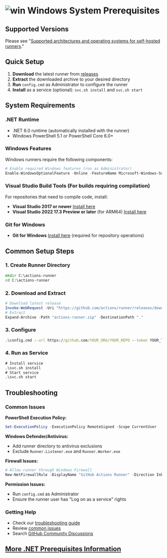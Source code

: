 # ![win](../res/win_med.png) Windows System Prerequisites

## Supported Versions

Please see "[Supported architectures and operating systems for self-hosted runners](https://docs.github.com/en/actions/reference/runners/self-hosted-runners#windows)."

## Quick Setup

1. **Download** the latest runner from [releases](https://github.com/actions/runner/releases)
2. **Extract** the downloaded archive to your desired directory
3. **Run** `config.cmd` as Administrator to configure the runner
4. **Install** as a service (optional): `svc.sh install` and `svc.sh start`

## System Requirements

### .NET Runtime
- .NET 6.0 runtime (automatically installed with the runner)
- Windows PowerShell 5.1 or PowerShell Core 6.0+

### Windows Features
Windows runners require the following components:

```powershell
# Enable required Windows features (run as Administrator)
Enable-WindowsOptionalFeature -Online -FeatureName Microsoft-Windows-Subsystem-Linux
```

### Visual Studio Build Tools (For builds requiring compilation)
For repositories that need to compile code, install:

- **Visual Studio 2017 or newer** [Install here](https://visualstudio.microsoft.com)
- **Visual Studio 2022 17.3 Preview or later** (for ARM64) [Install here](https://docs.microsoft.com/en-us/visualstudio/releases/2022/release-notes-preview)

### Git for Windows
- **Git for Windows** [Install here](https://git-scm.com/downloads) (required for repository operations)

## Common Setup Steps

### 1. Create Runner Directory
```cmd
mkdir C:\actions-runner
cd C:\actions-runner
```

### 2. Download and Extract
```powershell
# Download latest release
Invoke-WebRequest -Uri "https://github.com/actions/runner/releases/download/v2.xyz.z/actions-runner-win-x64-2.xyz.z.zip" -OutFile "actions-runner.zip"
# Extract
Expand-Archive -Path "actions-runner.zip" -DestinationPath "."
```

### 3. Configure
```cmd
.\config.cmd --url https://github.com/YOUR_ORG/YOUR_REPO --token YOUR_TOKEN
```

### 4. Run as Service
```cmd
# Install service
.\svc.sh install
# Start service  
.\svc.sh start
```

## Troubleshooting

### Common Issues

**PowerShell Execution Policy:**
```powershell
Set-ExecutionPolicy -ExecutionPolicy RemoteSigned -Scope CurrentUser
```

**Windows Defender/Antivirus:**
- Add runner directory to antivirus exclusions
- Exclude `Runner.Listener.exe` and `Runner.Worker.exe`

**Firewall Issues:**
```powershell
# Allow runner through Windows Firewall
New-NetFirewallRule -DisplayName "GitHub Actions Runner" -Direction Inbound -Protocol TCP -LocalPort 443 -Action Allow
```

**Permission Issues:**
- Run `config.cmd` as Administrator
- Ensure the runner user has "Log on as a service" rights

### Getting Help

- Check our [troubleshooting guide](../checks/README.md)
- Review [common issues](../checks/actions.md)
- Search [GitHub Community Discussions](https://github.com/orgs/community/discussions/categories/actions)

## [More .NET Prerequisites Information](https://docs.microsoft.com/en-us/dotnet/core/windows-prerequisites?tabs=netcore30)
